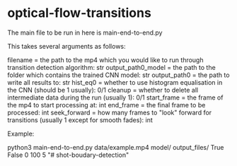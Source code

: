 # optical-flow-transitions

The main file to be run in here is main-end-to-end.py

This takes several arguments as follows:

filename = the path to the mp4 which you would like to run through transition detection algorithm: str
output_path0_model = the path to the folder which contains the trained CNN model: str
output_path0 = the path to write all results to: str
hist_eq0 = whether to use histogram equalisation in the CNN (should be 1 usually):  0/1
cleanup = whether to delete all intermediate data during the run (usually 1): 0/1
start_frame = the frame of the mp4 to start processing at: int
end_frame = the final frame to be processed: int
seek_forward = how many frames to "look" forward for transitions (usually 1 except for smooth fades): int

Example:

python3 main-end-to-end.py data/example.mp4 model/ output_files/ True False 0 100 5
"# shot-boudary-detection" 
